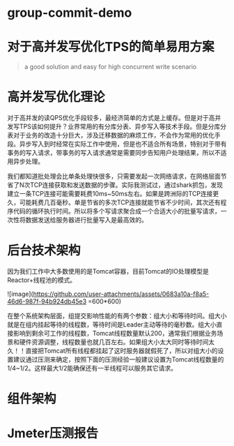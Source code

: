 # group-commit-demo
# 对于高并发写优化TPS的简单易用方案
> a good solution and easy for high concurrent write scenario

# 高并发写优化理论
对于高并发的读QPS优化手段较多，最经济简单的方式是上缓存。但是对于高并发写TPS该如何提升？业界常用的有分库分表、异步写入等技术手段。但是分库分表对于业务的改造十分巨大，涉及迁移数据的麻烦工作，不会作为常用的优化手段。异步写入到时经常在实际工作中使用，但是也不适合所有场景，特别对于带有事务的写入请求，带事务的写入请求通常是需要同步告知用户处理结果，所以不适用异步处理。

我们都知道批处理会比单条处理快很多，只需要发起一次网络请求，在网络层面节省了N次TCP连接获取和发送数据的步骤。实际我测试过，通过shark抓包，发现建立一条TCP连接可能需要耗费10ms~50ms左右。如果是跨洲际的TCP连接更久，可能耗费几百毫秒。单是节省的多次TCP连接就能节省不少时间，其次还有程序代码的循环执行时间。所以将多个写请求聚合成一个合适大小的批量写请求，一次性将数据发送给服务器进行批量写入是最高效的。

# 后台技术架构
因为我们工作中大多数使用的是Tomcat容器，目前Tomcat的IO处理模型是Reactor+线程池的模式。  

![image](https://github.com/user-attachments/assets/0683a10a-f8a5-46d6-987f-94b924db45e3 =600*600)


在整个系统架构层面，组提交影响性能的有两个参数：组大小和等待时间。组大小就是在组内挂起等待的线程数，等待时间是Leader主动等待的毫秒数。组大小直接影响到剩余可工作的线程数，Tomcat线程数量默认200，通常我们根据业务场景和硬件资源调整，线程数量也就几百左右。如果组大小太大同时等待时间太久！！直接把Tomcat所有线程都挂起了这时服务器就假死了，所以对组大小的设置建议通过压测来确定，按照下面的压测经验一般建议设置为Tomcat线程数量的1/4~1/2。这样最大1/2能确保还有一半线程可以服务其它请求。 


# 组件架构

# Jmeter压测报告


